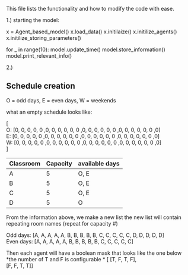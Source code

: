 This file lists the functionality and how to modify the code with ease.





1.) starting the model:

x = Agent_based_model()
x.load_data()
x.initilaize()
x.initilize_agents()
x.initilize_storing_parameters()

for _ in range(10):
    model.update_time()
    model.store_information()
    model.print_relevant_info()


2.) 





## Schedule creation

O = odd days, E = even days, W = weekends

what an empty schedule looks like:

[<br/>
    O: [0, 0, 0, 0, 0 ,0, 0, 0, 0, 0, 0 ,0, 0, 0, 0, 0, 0 ,0, 0, 0, 0, 0, 0 ,0]<br/>
    E: [0, 0, 0, 0, 0 ,0, 0, 0, 0, 0, 0 ,0, 0, 0, 0, 0, 0 ,0, 0, 0, 0, 0, 0 ,0]<br/>
    W: [0, 0, 0, 0, 0 ,0, 0, 0, 0, 0, 0 ,0, 0, 0, 0, 0, 0 ,0, 0, 0, 0, 0, 0 ,0]<br/>
]


| Classroom | Capacity | available days |
|-----------|----------|----------------|
| A | 5 | O, E |
| B | 5| O, E |
| C | 5|O, E |
| D | 5 |O |

From the information above, we make a new list
the new list will contain repeating room names (repeat for capacity #)

Odd days: [A, A, A, A, A, B, B, B, B, B, C, C, C, C, C, D, D, D, D, D]<br/>
Even days: [A, A, A, A, A, B, B, B, B, B, C, C, C, C, C]

Then each agent will have a boolean mask that looks like the one below
*the number of T and F is configurable *
    [   [T, F, T, F],<br/>
        [F, F, T, T]]
